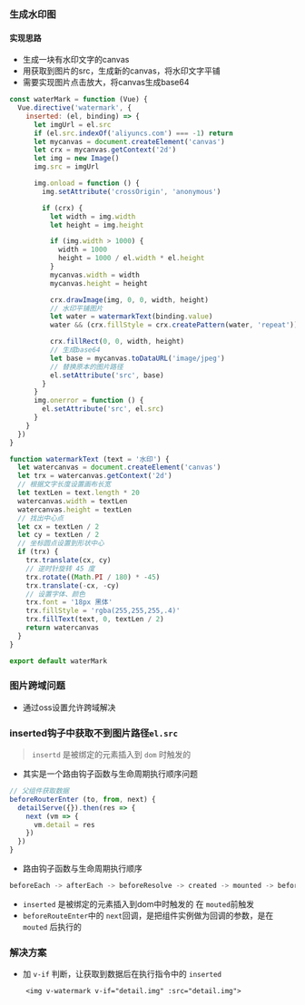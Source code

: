 ### 生成水印图
#### 实现思路
- 生成一块有水印文字的canvas
- 用获取到图片的src，生成新的canvas，将水印文字平铺
- 需要实现图片点击放大，将canvas生成base64

```js
const waterMark = function (Vue) {
  Vue.directive('watermark', {
    inserted: (el, binding) => {
      let imgUrl = el.src
      if (el.src.indexOf('aliyuncs.com') === -1) return
      let mycanvas = document.createElement('canvas')
      let crx = mycanvas.getContext('2d')
      let img = new Image()
      img.src = imgUrl

      img.onload = function () {
        img.setAttribute('crossOrigin', 'anonymous')

        if (crx) {
          let width = img.width
          let height = img.height

          if (img.width > 1000) {
            width = 1000
            height = 1000 / el.width * el.height
          }
          mycanvas.width = width
          mycanvas.height = height

          crx.drawImage(img, 0, 0, width, height)
          // 水印平铺图片
          let water = watermarkText(binding.value)
          water && (crx.fillStyle = crx.createPattern(water, 'repeat'))

          crx.fillRect(0, 0, width, height)
          // 生成base64
          let base = mycanvas.toDataURL('image/jpeg')
          // 替换原本的图片路径
          el.setAttribute('src', base)
        }
      }
      img.onerror = function () {
        el.setAttribute('src', el.src)
      }
    }
  })
}

function watermarkText (text = '水印') {
  let watercanvas = document.createElement('canvas')
  let trx = watercanvas.getContext('2d')
  // 根据文字长度设置画布长宽
  let textLen = text.length * 20
  watercanvas.width = textLen
  watercanvas.height = textLen
  // 找出中心点
  let cx = textLen / 2
  let cy = textLen / 2
  // 坐标圆点设置到形状中心
  if (trx) {
    trx.translate(cx, cy)
    // 逆时针旋转 45 度
    trx.rotate((Math.PI / 180) * -45)
    trx.translate(-cx, -cy)
    // 设置字体、颜色
    trx.font = '18px 黑体'
    trx.fillStyle = 'rgba(255,255,255,.4)'
    trx.fillText(text, 0, textLen / 2)
    return watercanvas
  }
}

export default waterMark

```
### 图片跨域问题
- 通过oss设置允许跨域解决

### inserted钩子中获取不到图片路径`el.src`
> `insertd` 是被绑定的元素插入到 `dom` 时触发的
- 其实是一个路由钩子函数与生命周期执行顺序问题

```js
// 父组件获取数据
beforeRouterEnter (to, from, next) {
  detailServe({}).then(res => {
    next (vm => {
      vm.detail = res
    })
  })
}
```

- 路由钩子函数与生命周期执行顺序
```js
beforeEach -> afterEach -> beforeResolve -> created -> mounted -> beforeRouteEnter中的next回调
```

- `inserted` 是被绑定的元素插入到dom中时触发的 在 `mouted`前触发
- `beforeRouteEnter`中的 `next`回调，是把组件实例做为回调的参数，是在 `mouted` 后执行的

### 解决方案
- 加 `v-if` 判断，让获取到数据后在执行指令中的 `inserted`
```vue
    <img v-watermark v-if="detail.img" :src="detail.img">
```

